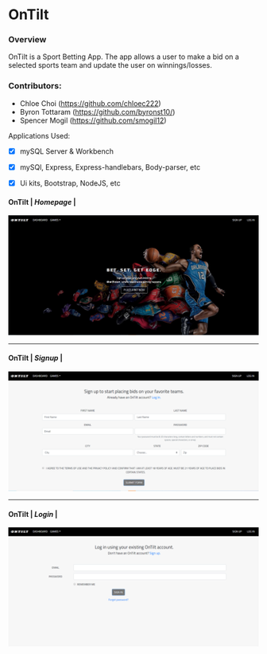# OnTilt
### Overview
OnTilt is a Sport Betting App. The app allows a user to make a bid on a selected sports team and update the user on winnings/losses. 

### Contributors:

- Chloe Choi (https://github.com/chloec222)
- Byron Tottaram (https://github.com/byronst10/)
- Spencer Mogil (https://github.com/smogil12)

Applications Used:
- [x] mySQL Server & Workbench
- [x] mySQl, Express, Express-handlebars, Body-parser, etc
- [x] Ui kits, Bootstrap, NodeJS, etc


#### OnTilt | *Homepage* |
![Image of home](/app/public/css/onTilt_home.png)

--------------------------------------------------------------------------------------------------------------------------------------

#### OnTilt | *Signup* |
![Image of signup](/app/public/css/onTilt_signup.png)

--------------------------------------------------------------------------------------------------------------------------------------

#### OnTilt | *Login* |
![Image of login](/app/public/css/onTilt_login.png)





